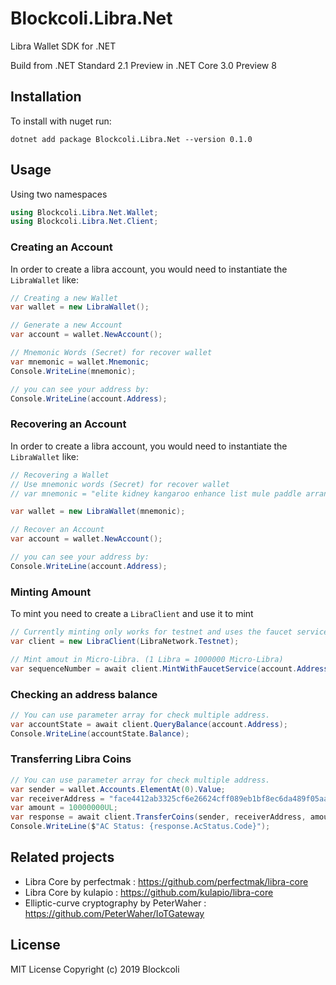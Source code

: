 # Blockcoli.Libra.Net
Libra Wallet SDK for .NET

Build from .NET Standard 2.1 Preview in .NET Core 3.0 Preview 8

## Installation
To install with nuget run:

```
dotnet add package Blockcoli.Libra.Net --version 0.1.0
```

## Usage

Using two namespaces

```c#
using Blockcoli.Libra.Net.Wallet;
using Blockcoli.Libra.Net.Client;
```

### Creating an Account

In order to create a libra account, you would need to instantiate the `LibraWallet` like:

```c#
// Creating a new Wallet
var wallet = new LibraWallet();

// Generate a new Account
var account = wallet.NewAccount();

// Mnemonic Words (Secret) for recover wallet
var mnemonic = wallet.Mnemonic;
Console.WriteLine(mnemonic);

// you can see your address by:
Console.WriteLine(account.Address);
```

### Recovering an Account

In order to create a libra account, you would need to instantiate the `LibraWallet` like:

```c#
// Recovering a Wallet
// Use mnemonic words (Secret) for recover wallet
// var mnemonic = "elite kidney kangaroo enhance list mule paddle arrange popular frown ahead carry endorse thunder toy broken absorb level surprise arrow analyst segment wave fat";

var wallet = new LibraWallet(mnemonic);

// Recover an Account
var account = wallet.NewAccount();

// you can see your address by:
Console.WriteLine(account.Address);
```

### Minting Amount
To mint you need to create a `LibraClient` and use it to mint

```c#
// Currently minting only works for testnet and uses the faucet service.
var client = new LibraClient(LibraNetwork.Testnet);

// Mint amout in Micro-Libra. (1 Libra = 1000000 Micro-Libra)
var sequenceNumber = await client.MintWithFaucetService(account.Address, 1000000);
```

### Checking an address balance

```c#
// You can use parameter array for check multiple address.
var accountState = await client.QueryBalance(account.Address);
Console.WriteLine(accountState.Balance);
```

### Transferring Libra Coins

```c#
// You can use parameter array for check multiple address.
var sender = wallet.Accounts.ElementAt(0).Value;
var receiverAddress = "face4412ab3325cf6e26624cff089eb1bf8ec6da489f05aad72a81de5ff7b5d1";
var amount = 10000000UL;
var response = await client.TransferCoins(sender, receiverAddress, amount);
Console.WriteLine($"AC Status: {response.AcStatus.Code}");
```

Related projects
----------------

- Libra Core by perfectmak : https://github.com/perfectmak/libra-core
- Libra Core by kulapio : https://github.com/kulapio/libra-core
- Elliptic-curve cryptography by PeterWaher : https://github.com/PeterWaher/IoTGateway

License
----------------
MIT License Copyright (c) 2019 Blockcoli
